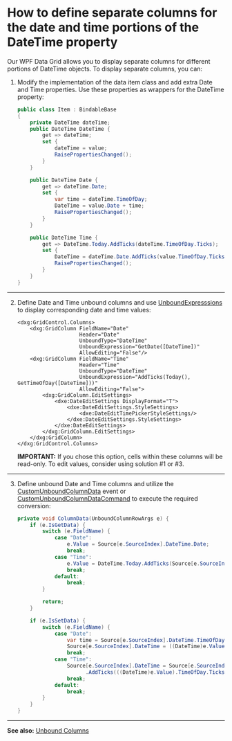# How to define separate columns for the date and time portions of the DateTime property

Our WPF Data Grid allows you to display separate columns for different portions of DateTime objects. To display separate columns, you can:

1.	Modify the implementation of the data item class and add extra Date and Time properties. Use these properties as wrappers for the DateTime property:

    ```cs
    public class Item : BindableBase
    {
        private DateTime dateTime;
        public DateTime DateTime {
            get => dateTime;
            set {
                dateTime = value;
                RaisePropertiesChanged();
            }
        }
    
        public DateTime Date {
            get => dateTime.Date;
            set {
                var time = dateTime.TimeOfDay;
                DateTime = value.Date + time;
                RaisePropertiesChanged();
            }
        }
    
        public DateTime Time {
            get => DateTime.Today.AddTicks(dateTime.TimeOfDay.Ticks);
            set {
                DateTime = dateTime.Date.AddTicks(value.TimeOfDay.Ticks);
                RaisePropertiesChanged();
            }
        }
    }
    ```

---

2.	Define Date and Time unbound columns and use [UnboundExpresssions](https://docs.devexpress.com/WPF/DevExpress.Xpf.Grid.ColumnBase.UnboundExpression) to display corresponding date and time values:
    ```xaml
    <dxg:GridControl.Columns>
        <dxg:GridColumn FieldName="Date"
                        Header="Date"
                        UnboundType="DateTime"
                        UnboundExpression="GetDate([DateTime])"
                        AllowEditing="False"/>
        <dxg:GridColumn FieldName="Time" 
                        Header="Time"
                        UnboundType="DateTime" 
                        UnboundExpression="AddTicks(Today(), GetTimeOfDay([DateTime]))"
                        AllowEditing="False">
            <dxg:GridColumn.EditSettings>
                <dxe:DateEditSettings DisplayFormat="T">
                    <dxe:DateEditSettings.StyleSettings>
                        <dxe:DateEditTimePickerStyleSettings/>
                    </dxe:DateEditSettings.StyleSettings>
                </dxe:DateEditSettings>
            </dxg:GridColumn.EditSettings>
        </dxg:GridColumn>
    </dxg:GridControl.Columns>
    ```

    **IMPORTANT:** If you chose this option, cells within these columns will be read-only. To edit values, consider using solution #1 or #3.

---

3.	Define unbound Date and Time columns and utilize the [CustomUnboundColumnData](https://docs.devexpress.com/WPF/DevExpress.Xpf.Grid.GridControl.CustomUnboundColumnData) event or [CustomUnboundColumnDataCommand](https://docs.devexpress.com/WPF/DevExpress.Xpf.Grid.GridControl.CustomUnboundColumnDataCommand) to execute the required conversion:

    ```cs
    private void ColumnData(UnboundColumnRowArgs e) {
        if (e.IsGetData) {
            switch (e.FieldName) {
                case "Date":
                    e.Value = Source[e.SourceIndex].DateTime.Date;
                    break;
                case "Time":
                    e.Value = DateTime.Today.AddTicks(Source[e.SourceIndex].DateTime.TimeOfDay.Ticks);
                    break;
                default:
                    break;
            }
    
            return;
        }
    
        if (e.IsSetData) {
            switch (e.FieldName) {
                case "Date":
                    var time = Source[e.SourceIndex].DateTime.TimeOfDay;
                    Source[e.SourceIndex].DateTime = ((DateTime)e.Value).Date + time;
                    break;
                case "Time":
                    Source[e.SourceIndex].DateTime = Source[e.SourceIndex].DateTime.Date
                          .AddTicks(((DateTime)e.Value).TimeOfDay.Ticks);
                    break;
                default:
                    break;
            }
        }
    }
    ```

---

**See also:**
[Unbound Columns](https://docs.devexpress.com/WPF/6124/controls-and-libraries/data-grid/grid-view-data-layout/columns-and-card-fields/unbound-columns)

